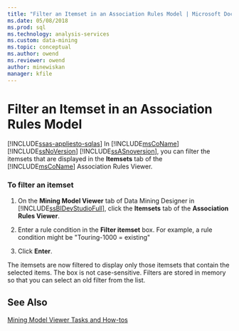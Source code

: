 ```yaml
---
title: "Filter an Itemset in an Association Rules Model | Microsoft Docs"
ms.date: 05/08/2018
ms.prod: sql
ms.technology: analysis-services
ms.custom: data-mining
ms.topic: conceptual
ms.author: owend
ms.reviewer: owend
author: minewiskan
manager: kfile
---
```

# Filter an Itemset in an Association Rules Model
[!INCLUDE[ssas-appliesto-sqlas](../../includes/ssas-appliesto-sqlas.md)]
  In [!INCLUDE[msCoName](../../includes/msconame-md.md)] [!INCLUDE[ssNoVersion](../../includes/ssnoversion-md.md)] [!INCLUDE[ssASnoversion](../../includes/ssasnoversion-md.md)], you can filter the itemsets that are displayed in the **Itemsets** tab of the [!INCLUDE[msCoName](../../includes/msconame-md.md)] Association Rules Viewer.  
  
### To filter an itemset  
  
1.  On the **Mining Model Viewer** tab of Data Mining Designer in [!INCLUDE[ssBIDevStudioFull](../../includes/ssbidevstudiofull-md.md)], click the **Itemsets** tab of the **Association Rules Viewer**.  
  
2.  Enter a rule condition in the **Filter itemset** box. For example, a rule condition might be "Touring-1000 = existing"  
  
3.  Click **Enter**.  
  
 The itemsets are now filtered to display only those itemsets that contain the selected items. The box is not case-sensitive. Filters are stored in memory so that you can select an old filter from the list.  
  
## See Also  
 [Mining Model Viewer Tasks and How-tos](../../analysis-services/data-mining/mining-model-viewer-tasks-and-how-tos.md)  
  
  
